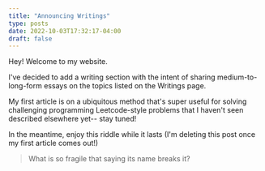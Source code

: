 ```yaml
---
title: "Announcing Writings"
type: posts
date: 2022-10-03T17:32:17-04:00
draft: false
---
```

Hey! Welcome to my website.

I've decided to add a writing section with the intent of sharing medium-to-long-form essays on the topics listed on the Writings page.

My first article is on a ubiquitous method that's super useful for solving challenging programming Leetcode-style problems that I haven't seen described elsewhere yet-- stay tuned!

In the meantime, enjoy this riddle while it lasts (I'm deleting this post once my first article comes out!)

> What is so fragile that saying its name breaks it?

